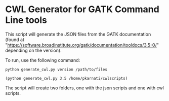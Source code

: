 # CWL Generator for GATK Command Line tools

This script will generate the JSON files from the GATK documentation (found at "https://software.broadinstitute.org/gatk/documentation/tooldocs/3.5-0/" depending on the version).

To run, use the following command:

```
python generate_cwl.py version /path/to/files

(python generate_cwl.py 3.5 /home/pkarnati/cwlscripts)
```

The script will create two folders, one with the json scripts and one with cwl scripts.

